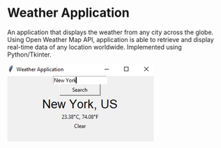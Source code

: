 # Weather Application
An application that displays the weather from any city across the globe. Using Open Weather Map API, application is able to retrieve and display real-time data of any location worldwide. Implemented using Python/Tkinter. 

![app-image](/image.jpg?raw=true "How it looks")
